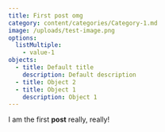 ```yaml
---
title: First post omg
category: content/categories/Category-1.md
image: /uploads/test-image.png
options:
  listMultiple:
    - value-1
objects:
  - title: Default title
    description: Default description
  - title: Object 2
  - title: Object 1
    description: Object 1
---
```


I am the first **post** really, really!
